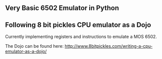 ## Very Basic 6502 Emulator in Python

## Following 8 bit pickles CPU emulator as a Dojo

Currently implementing registers and instructions to emulate a MOS 6502. 

The Dojo can be found here: http://www.8bitpickles.com/writing-a-cpu-emulator-as-a-dojo/
